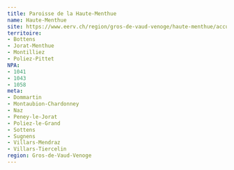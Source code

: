 ```yaml
---
title: Paroisse de la Haute-Menthue
name: Haute-Menthue
site: https://www.eerv.ch/region/gros-de-vaud-venoge/haute-menthue/accueil
territoire:
- Bottens
- Jorat-Menthue
- Montilliez
- Poliez-Pittet
NPA:
- 1041
- 1043
- 1058
meta:
- Dommartin
- Montaubion-Chardonney
- Naz
- Peney-le-Jorat
- Poliez-le-Grand
- Sottens
- Sugnens
- Villars-Mendraz
- Villars-Tiercelin
region: Gros-de-Vaud-Venoge
---
```

